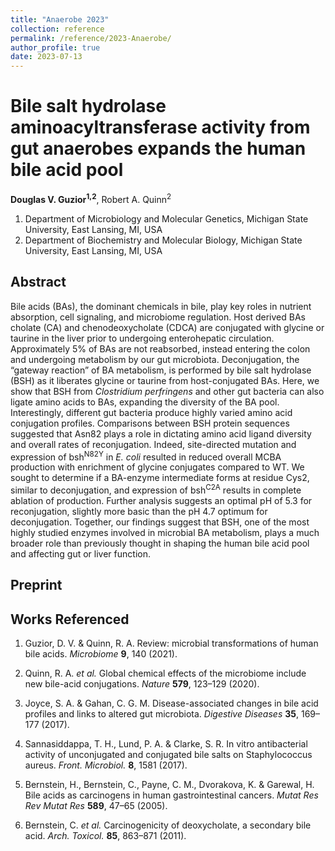 ```yaml
---
title: "Anaerobe 2023"
collection: reference
permalink: /reference/2023-Anaerobe/
author_profile: true
date: 2023-07-13
---
```

# Bile salt hydrolase aminoacyltransferase activity from gut anaerobes expands the human bile acid pool
**Douglas V. Guzior<sup>1,2</sup>**, Robert A. Quinn<sup>2</sup>

1. Department of Microbiology and Molecular Genetics, Michigan State University, East Lansing, MI, USA
2. Department of Biochemistry and Molecular Biology, Michigan State University, East Lansing, MI, USA

## Abstract
Bile acids (BAs), the dominant chemicals in bile, play key roles in nutrient absorption, cell signaling, and microbiome regulation. Host derived BAs cholate (CA) and chenodeoxycholate (CDCA) are conjugated with glycine or taurine in the liver prior to undergoing enterohepatic circulation. Approximately 5% of BAs are not reabsorbed, instead entering the colon and undergoing metabolism by our gut microbiota. Deconjugation, the “gateway reaction” of BA metabolism, is performed by bile salt hydrolase (BSH) as it liberates glycine or taurine from host-conjugated BAs. Here, we show that BSH from <i>Clostridium perfringens</i> and other gut bacteria can also ligate amino acids to BAs, expanding the diversity of the BA pool. Interestingly, different gut bacteria produce highly varied amino acid conjugation profiles. Comparisons between BSH protein sequences suggested that Asn82 plays a role in dictating amino acid ligand diversity and overall rates of reconjugation. Indeed, site-directed mutation and expression of bsh<sup>N82Y</sup> in <i>E. coli</i> resulted in reduced overall MCBA production with enrichment of glycine conjugates compared to WT. We sought to determine if a BA-enzyme intermediate forms at residue Cys2, similar to deconjugation, and expression of bsh<sup>C2A</sup> results in complete ablation of production. Further analysis suggests an optimal pH of 5.3 for reconjugation, slightly more basic than the pH 4.7 optimum for deconjugation. Together, our findings suggest that BSH, one of the most highly studied enzymes involved in microbial BA metabolism, plays a much broader role than previously thought in shaping the human bile acid pool and affecting gut or liver function.

## Preprint


## Works Referenced
1. Guzior, D. V. & Quinn, R. A. Review: microbial transformations of human bile acids. *Microbiome* **9**, 140 (2021).

2. Quinn, R. A. *et al.* Global chemical effects of the microbiome include new bile-acid conjugations. *Nature* **579**, 123–129 (2020).

3. Joyce, S. A. & Gahan, C. G. M. Disease-associated changes in bile acid profiles and links to altered gut microbiota. *Digestive Diseases* **35**, 169–177 (2017).

4. Sannasiddappa, T. H., Lund, P. A. & Clarke, S. R. In vitro antibacterial activity of unconjugated and conjugated bile salts on Staphylococcus aureus. *Front. Microbiol.* **8**, 1581 (2017).

5. Bernstein, H., Bernstein, C., Payne, C. M., Dvorakova, K. & Garewal, H. Bile acids as carcinogens in human gastrointestinal cancers. *Mutat Res Rev Mutat Res* **589**, 47–65 (2005).

6. Bernstein, C. *et al.* Carcinogenicity of deoxycholate, a secondary bile acid. *Arch. Toxicol.* **85**, 863–871 (2011).

